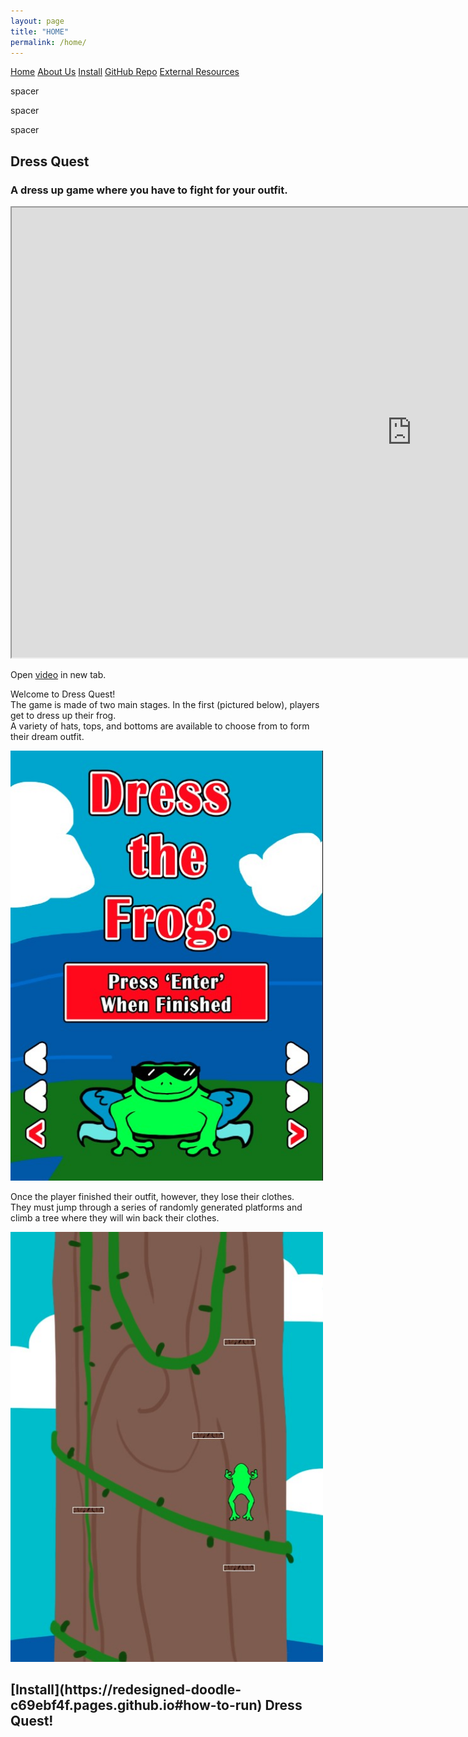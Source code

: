 ```yaml
---
layout: page
title: "HOME"
permalink: /home/
---
```


<head>
  <link rel="stylesheet" href="/website_assets/style.css">
</head>

<div class = "navbar">
  <a href="/home">Home</a>
  <a href="/about">About Us</a>
  <a href="https://redesigned-doodle-c69ebf4f.pages.github.io#how-to-run">Install</a>
  <a href="https://github.com/olincollege/dress-quest.git">GitHub Repo</a>
  <a href="/resources">External Resources</a>
</div>

<p style="color:fafafa"> spacer </p>
<p style="color:fafafa"> spacer </p>
<p style="color:fafafa"> spacer </p>

<p align="center">
<h2> Dress Quest </h2>
<h3> A dress up game where you have to fight for your outfit. </h3>

<iframe src="https://user-images.githubusercontent.com/98287198/167447225-e6f4012f-62d4-469b-95a8-c79adacadc19.mp4" title="Our Presentation Video" height="720" width="1280"></iframe>

Open <a href="https://user-images.githubusercontent.com/98287198/167447225-e6f4012f-62d4-469b-95a8-c79adacadc19.mp4" target="_blank">video</a> in new tab. <br>

Welcome to Dress Quest! <br>
The game is made of two main stages. In the first (pictured below), players get to dress up their frog. <br>
A variety of hats, tops, and bottoms are available to choose from to form their dream outfit. <br>

<img src="/website_assets/screenshot_1.jpg" alt="A Screenshot showing a dressed up frog." width="500" height="688"/>

Once the player finished their outfit, however, they lose their clothes. <br>
They must jump through a series of randomly generated platforms and climb a tree where they will win back their clothes. <br>

<img src="/website_assets/screenshot_2.jpg" alt="Screenshot of the platformer." width="500" height="688"/>

<h2> [Install](https://redesigned-doodle-c69ebf4f.pages.github.io#how-to-run) Dress Quest! </h2>
</p>
